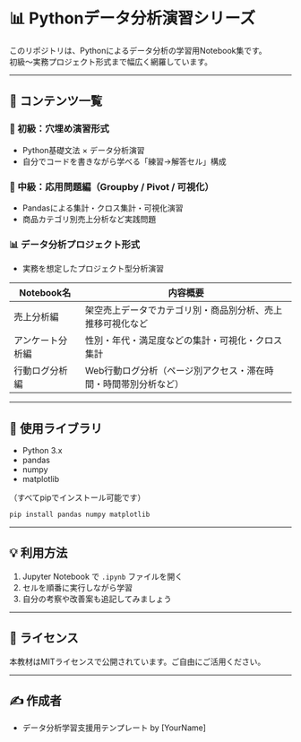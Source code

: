 
# 📊 Pythonデータ分析演習シリーズ

このリポジトリは、Pythonによるデータ分析の学習用Notebook集です。  
初級〜実務プロジェクト形式まで幅広く網羅しています。

---

## 📁 コンテンツ一覧

### 📘 初級：穴埋め演習形式
- Python基礎文法 × データ分析演習
- 自分でコードを書きながら学べる「練習→解答セル」構成

### 📗 中級：応用問題編（Groupby / Pivot / 可視化）
- Pandasによる集計・クロス集計・可視化演習
- 商品カテゴリ別売上分析など実践問題

### 📊 データ分析プロジェクト形式
- 実務を想定したプロジェクト型分析演習

| Notebook名 | 内容概要 |
|------------|----------------------------|
| 売上分析編 | 架空売上データでカテゴリ別・商品別分析、売上推移可視化など |
| アンケート分析編 | 性別・年代・満足度などの集計・可視化・クロス集計 |
| 行動ログ分析編 | Web行動ログ分析（ページ別アクセス・滞在時間・時間帯別分析など） |

---

## 🔧 使用ライブラリ
- Python 3.x
- pandas
- numpy
- matplotlib

（すべてpipでインストール可能です）

```bash
pip install pandas numpy matplotlib
```

---

## 💡 利用方法
1. Jupyter Notebook で `.ipynb` ファイルを開く
2. セルを順番に実行しながら学習
3. 自分の考察や改善案も追記してみましょう

---

## 📌 ライセンス
本教材はMITライセンスで公開されています。ご自由にご活用ください。

---

## ✍️ 作成者
- データ分析学習支援用テンプレート by [YourName]
